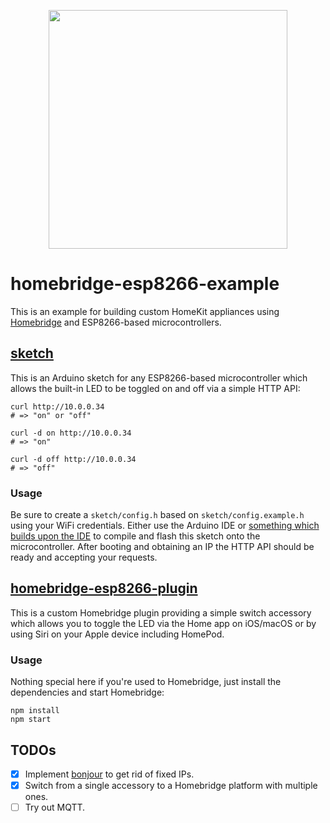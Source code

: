 <p align="center">
  <img src="https://github.com/ream88/homebridge-esp8266-example/blob/master/logo.png" width="382" />
</p>

# homebridge-esp8266-example

This is an example for building custom HomeKit appliances using [Homebridge](https://homebridge.io) and ESP8266-based microcontrollers.

## [sketch](/sketch)

This is an Arduino sketch for any ESP8266-based microcontroller which allows the built-in LED to be toggled on and off via a simple HTTP API:

```
curl http://10.0.0.34
# => "on" or "off"

curl -d on http://10.0.0.34
# => "on"

curl -d off http://10.0.0.34
# => "off"
```

### Usage

Be sure to create a `sketch/config.h` based on `sketch/config.example.h` using your WiFi credentials. Either use the Arduino IDE or [something which builds upon the IDE](https://marketplace.visualstudio.com/items?itemName=vsciot-vscode.vscode-arduino) to compile and flash this sketch onto the microcontroller. After booting and obtaining an IP the HTTP API should be ready and accepting your requests.

## [homebridge-esp8266-plugin](/homebridge-esp8266-plugin)

This is a custom Homebridge plugin providing a simple switch accessory which allows you to toggle the LED via  the Home app on iOS/macOS or by using Siri on your Apple device including HomePod.

### Usage

Nothing special here if you're used to Homebridge, just install the dependencies and start Homebridge:

```
npm install
npm start
```

## TODOs

- [x] Implement [bonjour](https://www.npmjs.com/package/bonjour) to get rid of fixed IPs.
- [x] Switch from a single accessory to a Homebridge platform with multiple ones.
- [ ] Try out MQTT.

